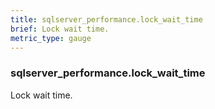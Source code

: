 ```yaml
---
title: sqlserver_performance.lock_wait_time
brief: Lock wait time.
metric_type: gauge
---
```

### sqlserver_performance.lock_wait_time

Lock wait time.